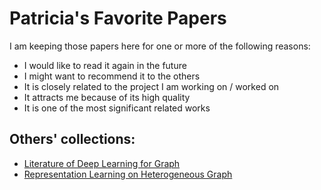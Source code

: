 # Patricia's Favorite Papers

I am keeping those papers here for one or more of the following reasons:
- I would like to read it again in the future
- I might want to recommend it to the others
- It is closely related to the project I am working on / worked on
- It attracts me because of its high quality
- It is one of the most significant related works

## Others' collections:
- [Literature of Deep Learning for Graph](https://github.com/DeepGraphLearning/LiteratureDL4Graph)
- [Representation Learning on Heterogeneous Graph](https://github.com/Jhy1993/Representation-Learning-on-Heterogeneous-Graph)
